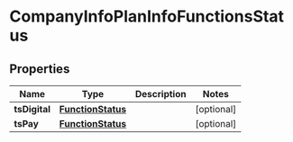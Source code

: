 

# CompanyInfoPlanInfoFunctionsStatus


## Properties

| Name | Type | Description | Notes |
|------------ | ------------- | ------------- | -------------|
|**tsDigital** | [**FunctionStatus**](FunctionStatus.md) |  |  [optional] |
|**tsPay** | [**FunctionStatus**](FunctionStatus.md) |  |  [optional] |



